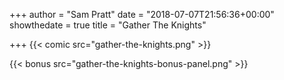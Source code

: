+++
author = "Sam Pratt"
date = "2018-07-07T21:56:36+00:00"
showthedate = true
title = "Gather The Knights"

+++
{{< comic src="gather-the-knights.png" >}}

{{< bonus src="gather-the-knights-bonus-panel.png" >}}